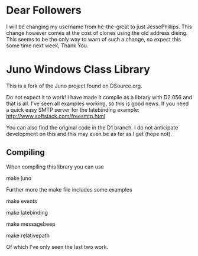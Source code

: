 Dear Followers
==============

I will be changing my username from he-the-great to just JessePhillips. This change however comes at the cost of clones
using the old address dieing. This seems to be the only way to warn of such a change, so expect this some time next week,
Thank You.

Juno Windows Class Library
==========================

This is a fork of the Juno project found on DSource.org.

Do not expect it to work! I have made it compile as a library with D2.056 and that is all. I've seen all examples working, so this is good news. If you need a quick easy SMTP server for the latebinding example: http://www.softstack.com/freesmtp.html

You can also find the original code in the D1 branch. I do not anticipate development on this and this may even be as far as I get (hope not).

Compiling
---------

When compiling this library you can use

make juno

Further more the make file includes some examples

make events

make latebinding

make messagebeep

make relativepath

Of which I've only seen the last two work.
